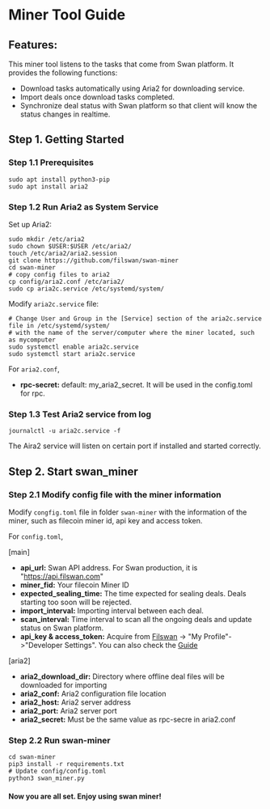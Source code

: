 # Miner Tool Guide

## Features:

This miner tool listens to the tasks that come from Swan platform. It provides the following functions:

* Download tasks automatically using Aria2 for downloading service.
* Import deals once download tasks completed.
* Synchronize deal status with Swan platform so that client will know the status changes in realtime.

## Step 1. Getting Started
### Step 1.1 Prerequisites

```shell
sudo apt install python3-pip
sudo apt install aria2
```

### Step 1.2 Run Aria2 as System Service

Set up Aria2:

```shell
sudo mkdir /etc/aria2
sudo chown $USER:$USER /etc/aria2/
touch /etc/aria2/aria2.session
git clone https://github.com/filswan/swan-miner
cd swan-miner
# copy config files to aria2
cp config/aria2.conf /etc/aria2/
sudo cp aria2c.service /etc/systemd/system/
```

Modify `aria2c.service` file: 

```shell
# Change User and Group in the [Service] section of the aria2c.service file in /etc/systemd/system/
# with the name of the server/computer where the miner located, such as mycomputer
sudo systemctl enable aria2c.service
sudo systemctl start aria2c.service
```

For `aria2.conf`,

- **rpc-secret:**  default: my_aria2_secret. It will be used in the config.toml for rpc.

### Step 1.3 Test Aria2 service from log
```shell
journalctl -u aria2c.service -f
```
The Aira2 service will listen on certain port if installed and started correctly.

## Step 2. Start swan_miner
### Step 2.1 Modify config file with the miner information

Modify `congfig.toml` file in folder `swan-miner` with the information of the miner, such as filecoin miner id, api key and access token.

For `config.toml`,

[main]

- **api_url:** Swan API address. For Swan production, it is "https://api.filswan.com"
- **miner_fid:** Your filecoin Miner ID
- **expected_sealing_time:** The time expected for sealing deals. Deals starting too soon will be rejected.
- **import_interval:** Importing interval between each deal.
- **scan_interval:** Time interval to scan all the ongoing deals and update status on Swan platform.
- **api_key & access_token:** Acquire from [Filswan](https://www.filswan.com) -> "My Profile"->"Developer Settings". You
  can also check the [Guide](https://nebulaai.medium.com/how-to-use-api-key-in-swan-a2ebdb005aa4)

[aria2]

- **aria2_download_dir:** Directory where offline deal files will be downloaded for importing
- **aria2_conf:** Aria2 configuration file location
- **aria2_host:** Aria2 server address
- **aria2_port:** Aria2 server port
- **aria2_secret:** Must be the same value as rpc-secre in aria2.conf


### Step 2.2 Run swan-miner
```shell
cd swan-miner
pip3 install -r requirements.txt
# Update config/config.toml
python3 swan_miner.py
```

#### Now you are all set. Enjoy using swan miner!
